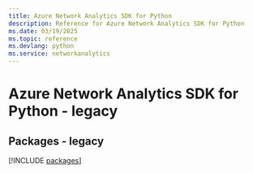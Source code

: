 ```yaml
---
title: Azure Network Analytics SDK for Python
description: Reference for Azure Network Analytics SDK for Python
ms.date: 03/19/2025
ms.topic: reference
ms.devlang: python
ms.service: networkanalytics
---
```

# Azure Network Analytics SDK for Python - legacy
## Packages - legacy
[!INCLUDE [packages](network-analytics-index.md)]